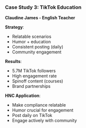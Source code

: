 ### Case Study 3: TikTok Education

**Claudine James - English Teacher**

**Strategy**:
- Relatable scenarios
- Humor + education
- Consistent posting (daily)
- Community engagement

**Results**:
- 5.7M TikTok followers
- High engagement rate
- Spinoff content (courses)
- Brand partnerships

**HNC Application**:
- Make compliance relatable
- Humor crucial for engagement
- Post daily on TikTok
- Engage actively with community
